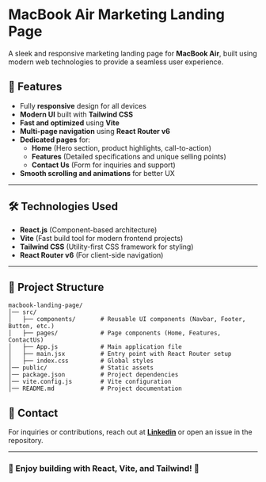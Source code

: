 # MacBook Air Marketing Landing Page

A sleek and responsive marketing landing page for **MacBook Air**, built using modern web technologies to provide a seamless user experience.

## 🚀 Features

- Fully **responsive** design for all devices
- **Modern UI** built with **Tailwind CSS**
- **Fast and optimized** using **Vite**
- **Multi-page navigation** using **React Router v6**
- **Dedicated pages** for:
  - **Home** (Hero section, product highlights, call-to-action)
  - **Features** (Detailed specifications and unique selling points)
  - **Contact Us** (Form for inquiries and support)
- **Smooth scrolling and animations** for better UX

---

## 🛠️ Technologies Used

- **React.js** (Component-based architecture)
- **Vite** (Fast build tool for modern frontend projects)
- **Tailwind CSS** (Utility-first CSS framework for styling)
- **React Router v6** (For client-side navigation)

---

## 📂 Project Structure

```
macbook-landing-page/
│── src/
│   ├── components/       # Reusable UI components (Navbar, Footer, Button, etc.)
│   ├── pages/            # Page components (Home, Features, ContactUs)
│   ├── App.js            # Main application file
│   ├── main.jsx          # Entry point with React Router setup
│   ├── index.css         # Global styles
│── public/               # Static assets
│── package.json          # Project dependencies
│── vite.config.js        # Vite configuration
│── README.md             # Project documentation
```


## 📧 Contact

For inquiries or contributions, reach out at [**Linkedin**](www.linkedin.com/in/abdelrahman-mohamed-soliman-705b7a20b) or open an issue in the repository.

---

### 🎉 Enjoy building with React, Vite, and Tailwind! 🚀

